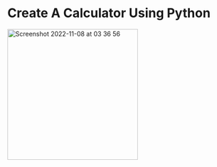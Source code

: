 # Create A Calculator Using Python


<img width="293" alt="Screenshot 2022-11-08 at 03 36 56" src="https://user-images.githubusercontent.com/22932049/200469779-d99d8ea6-1e03-47ae-bd0c-83e498574298.png">
